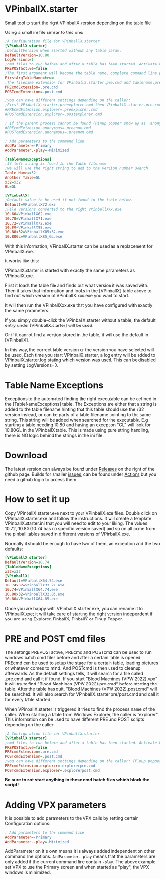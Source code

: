 # VPinballX.starter
Small tool to start the right VPinballX version depending on the table file

Using a small ini file similar to this one:

``` ini
;A Configuration file for VPinballX.starter
[VPinballX.starter]
;DefaultVersion when started without any table param.
DefaultVersion=10.80
LogVersions=1
;cmd files to run before and after a table has been started. Activate here:
PREPOSTactive=false
;The first argument will become the table name, complete command line parameters follow
FirstArgTableName=true
;The filename extension for VPinballX.starter.pre.cmd and tablename.pre.cmd
PREcmdExtension=.pre.cmd
POSTcmdExtension=.post.cmd

;you can have different settings depending on the caller:
;First VPinballX.starter.preexplorer.cmd then VPinballX.starter.pre.cmd
#PREcmdExtension.explorer=.preexplorer.cmd
#POSTcmdExtension.explorer=.postexplorer.cmd

; If the parent process cannot be found (Pinup popper show up as 'anonymous')
#PREcmdExtension.anonymous=.preanon.cmd
#POSTcmdExtension.anonymous=.preanon.cmd

; Add parameters to the command line
AddParameter=-Primary
AddParameter.-play=-Minimized

[TableNameExceptions]
;If left string is found in the Table filename
;we will use the right string to add to the version number search
Table Name=x32
Another Table=GL
x32=x32
GL=GL

[VPinballX]
;Default value to be used if not found in the table below.
Default=VPinballX72.exe
;File versions converted to the right VPinballXxx.exe
10.60=VPinballX62.exe
10.70=VPinballX71.exe
10.72=VPinballX72.exe
10.80=VPinballX85.exe
10.80x32=VPinballX85x32.exe
10.80GL=VPinballX85_GL.exe
```

With this information, VPinballX.starter can be used as a replacement for VPinballX.exe.

It works like this:

VPinballX.starter is started with exactly the same parameters as VPinballX.exe.

First it loads the table file and finds out what version it was saved with. Then it takes that information
and looks in the [VPinballX] table above to find out which version of VPinballX.xxx.exe you want to start.

It will then run the VPinballXxx.exe that you have configured with exactly the same parameters.

If you simply double-click the VPinballX.starter without a table, the default entry under [VPinballX.starter] will be used.

Or if it cannot find a version stored in the table, it will use the default in [VPinballX].

In this way, the correct table version or the version you have selected will be used.
Each time you start VPinballX.starter, a log entry will be added to VPinballX.starter.log stating which version was used.
This can be disabled by setting LogVersions=0.
# Table Name Exceptions
Exceptions to the automated finding the right executable can be defined in the [TableNameExceptions] table.
The Exceptions are either that a string is added to the table filename hinting that this table should use the x32 version instead,
or can be parts of a table filename pointing to the same string.
This string will be added when searched for the executable. 
E.g starting a table needing 10.80 and having an exception "GL" will look for 10.80GL in the VPinballX table.
This is made using pure string handling, there is NO logic behind the strings in the ini file.

# Download

The latest version can always be found under [Releases](https://github.com/JockeJarre/VPinballX.starter/releases) on the right of the github page.
Builds for smaller [issues](https://github.com/JockeJarre/VPinballX.starter/issues), can be found under [Actions](https://github.com/JockeJarre/VPinballX.starter/actions) but you need a github login to access them.

# How to set it up

Copy VPinballX.starter.exe next to your VPinballX.exe files. Double click on VPinballX.starter.exe and follow the instructions.
It will create a template VPinballX.starter.ini that you will need to edit to your liking. 
The values 10.72, 10.80 (10.74 has no specific version saved) and so on all come from the pinball tables saved in different versions of VPinballX.exe.

Normally it should be enough to have two of them, an exception and the two defaults:

``` ini
[VPinballX.starter]
DefaultVersion=10.74
[TableNameExceptions]
x32=x32
[VPinballX]
Default=VPinballX64.74.exe
10.74x32=VPinballX32.74.exe
10.74=VPinballX64.74.exe
10.80x32=VPinballX32.85.exe
10.80=VPinballX64.85.exe
```

Once you are happy with VPinballX.starter.exe, you can rename it to VPinballX.exe;
it will take care of starting the right version independent if you are using Explorer, PinballX, PinballY or Pinup Popper.

# PRE and POST cmd files

The settings PREPOSTactive, PREcmd and POSTcmd can be used to run windows batch cmd files before and after a certain table is opened.
PREcmd can be used to setup the stage for a certain table, loading pictures or whatever comes to mind. And POSTcmd is then used to cleanup afterwards.
As the default settings tells, it will search for a file called <tablename>.pre.cmd and call it if found.
If you start "Blood Machines (VPW 2022).vpx" it will try to find "Blood Machines (VPW 2022).pre.cmd" before starting the table.
After the table has quit, "Blood Machines (VPW 2022).post.cmd" will be searched. It will also search for VPinballX.starter.pre/post.cmd and call it for every table started.

When VPinballX.starter is triggered it tries to find the process name of the caller. When starting a table from Windows Explorer, the caller is "explorer".
This information can be used to have different PRE and POST scripts depending on the caller:

``` ini
;A Configuration file for VPinballX.starter
[VPinballX.starter]
;cmd files to run before and after a table has been started. Activate here:
PREPOSTactive=false
PREcmdExtension=.pre.cmd
POSTcmdExtension=.post.cmd
;you can have different settings depending on the caller: (Pinup popper show up as anonymous)
PREcmdExtension.explorer=.explorerpre.cmd
POSTcmdExtension.explorer=.explorerpost.cmd
```

**Be sure to not start anything in these cmd batch files which block the script!**

# Adding VPX parameters

It is possible to add parameters to the VPX calls by setting certain Configuration options:

``` ini
; Add parameters to the command line
AddParameter=-Primary
AddParameter.-play=-Minimized
```

AddParameter on it's own means it is always added independent on other command line options. `AddParameter.-play` means that the parameters are only added if the current command line contain `-play`. The above example set VPX to use the Primary screen and when started as "play", the VPX windows is minimized.
